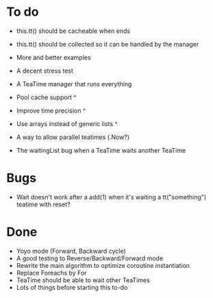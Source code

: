 # To do

- this.tt() should be cacheable when ends
- this.tt() should be collected so it can be handled by the manager

- More and better examples
- A decent stress test
- A TeaTime manager that runs everything
- Pool cache support ^
- Improve time precision ^
- Use arrays instead of generic lists ^
- A way to allow parallel teatimes (.Now?)
- The waitingList bug when a TeaTime waits another TeaTime

# Bugs

- Wait doesn't work after a add(1) when it's waiting a tt("something") teatime with reset?

# Done

- Yoyo mode (Forward, Backward cycle)
- A good testing to Reverse/Backward/Forward mode
- Rewrite the main algorithm to optimize coroutine instantiation
- Replace Foreachs by For
- TeaTime should be able to wait other TeaTimes
- Lots of things before starting this to-do
